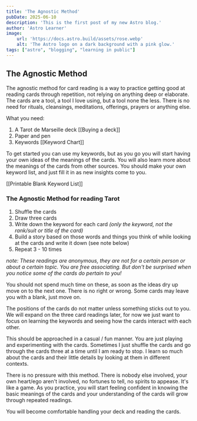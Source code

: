 ```yaml
---
title: 'The Agnostic Method'
pubDate: 2025-06-10
description: 'This is the first post of my new Astro blog.'
author: 'Astro Learner'
image:
    url: 'https://docs.astro.build/assets/rose.webp'
    alt: 'The Astro logo on a dark background with a pink glow.'
tags: ["astro", "blogging", "learning in public"]
---
```


## The Agnostic Method

The agnostic method for card reading is a way to practice getting good at reading cards through repetition, not relying on anything deep or elaborate. The cards are a tool, a tool I love using, but a tool none the less. There is no need for rituals, cleansings, meditations, offerings, prayers or anything else.

What you need:

1. A Tarot de Marseille deck  [[Buying a deck]]
2. Paper and pen
3. Keywords [[Keyword Chart]]

To get started you can use my keywords, but as you go you will start having your own ideas of the meanings of the cards. You will also learn more about the meanings of the cards from other sources. You should make your own keyword list, and just fill it in as new insights come to you. 

[[Printable Blank Keyword List]]

### The Agnostic Method for reading Tarot

1. Shuffle the cards
2. Draw three cards
3. Write down the keyword for each card _(only the keyword, not the rank/suit or title of the card)_
4. Build a story based on those words and things you think of while looking at the cards and write it down (see note below)
5. Repeat 3 - 10 times

_note: These readings are anonymous, they are not for a certain person or about a certain topic. You are free associating. But don't be surprised when you notice some of the cards do pertain to you!_

You should not spend much time on these, as soon as the ideas dry up move on to the next one. There is no right or wrong. Some cards may leave you with a blank, just move on.

The positions of the cards do not matter unless something sticks out to you. We will expand on the three card readings later, for now we just want to focus on learning the keywords and seeing how the cards interact with each other.

This should be approached in a casual / fun manner. You are just playing and experimenting with the cards. Sometimes I just shuffle the cards and go through the cards three at a time until I am ready to stop. I learn so much about the cards and their little details by looking at them in different contexts.

There is no pressure with this method. There is nobody else involved, your own heart/ego aren't involved, no fortunes to tell, no spirits to appease. It's like a game. As you practice, you will start feeling confident in knowing the basic meanings of the cards and your understanding of the cards will grow through repeated readings. 

You will become comfortable handling your deck and reading the cards.

